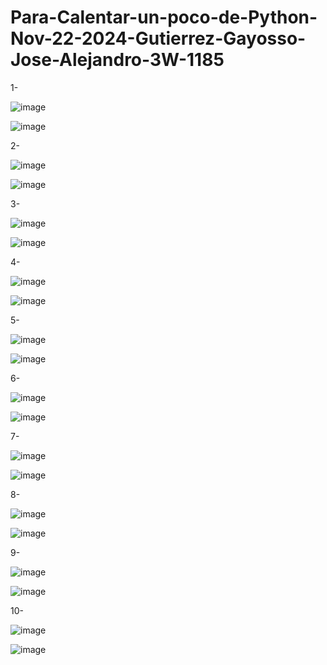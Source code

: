 # Para-Calentar-un-poco-de-Python-Nov-22-2024-Gutierrez-Gayosso-Jose-Alejandro-3W-1185

1-

![image](https://github.com/user-attachments/assets/b96fc8c8-9722-4132-b43e-95bf07820f86)

![image](https://github.com/user-attachments/assets/124a2c9e-ef4f-4991-9f1a-4c854ffd00b4)

2-

![image](https://github.com/user-attachments/assets/b9ec0af3-e103-4563-a32c-0c2eb816c859)

![image](https://github.com/user-attachments/assets/fa9866f8-6673-4473-8b94-3f656ff3a628)

3-

![image](https://github.com/user-attachments/assets/22d76cb9-5f85-4964-9b8f-0157498473e2)

![image](https://github.com/user-attachments/assets/e8749319-473d-4492-9877-aaa85cdfcc40)

4-

![image](https://github.com/user-attachments/assets/871fafc8-1637-4ead-9bc4-67ea2c7105b4)

![image](https://github.com/user-attachments/assets/4735a0ae-367b-4f50-a384-0f5cf4a7bd63)

5-

![image](https://github.com/user-attachments/assets/fa56f8fe-4691-4a2f-84cb-3bde9611c3e2)

![image](https://github.com/user-attachments/assets/2bac33e1-3df1-4a46-b23e-059ade26ab6f)

6-

![image](https://github.com/user-attachments/assets/2049d3ae-924f-4085-9244-912dd9d42d9a)

![image](https://github.com/user-attachments/assets/0b326b3e-0b56-4669-9de5-cb072ca2f121)

7-

![image](https://github.com/user-attachments/assets/6a4e3305-b139-484a-ad4f-6332926345f1)

![image](https://github.com/user-attachments/assets/77b48c3d-2c98-4eac-a6a7-10fd0f4ed5d7)

8-

![image](https://github.com/user-attachments/assets/fecdf678-7440-4f0a-a26b-c9ad10bb432a)

![image](https://github.com/user-attachments/assets/844557d7-3c7d-4ed6-ac81-67b301010103)

9-

![image](https://github.com/user-attachments/assets/473f494b-139f-40b1-b842-1ce25518bd6f)

![image](https://github.com/user-attachments/assets/0d016626-0b66-42ce-be6f-59a3c897d6ec)

10-

![image](https://github.com/user-attachments/assets/6fa35439-f5c6-47e3-a837-c4f86c321284)

![image](https://github.com/user-attachments/assets/4253458c-b88c-4a0e-a620-0601a101db8c)













































































